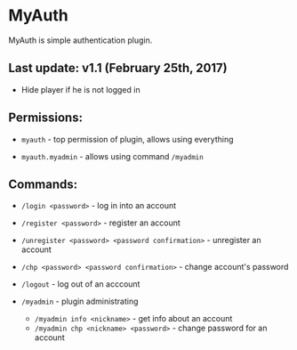# MyAuth
MyAuth is simple authentication plugin.

## Last update: v1.1 (February 25th, 2017)
* Hide player if he is not logged in

## Permissions:
- `myauth` - top permission of plugin, allows using everything

- `myauth.myadmin` - allows using command `/myadmin`
 
## Commands: 
- `/login <password>` - log in into an account
- `/register <password>` - register an account

- `/unregister <password> <password confirmation>` - unregister an account
- `/chp <password> <password confirmation>` - change account's password
- `/logout` - log out of an acccount

- `/myadmin` - plugin administrating

  - `/myadmin info <nickname>` - get info about an account
  - `/myadmin chp <nickname> <password>` - change password for an account
